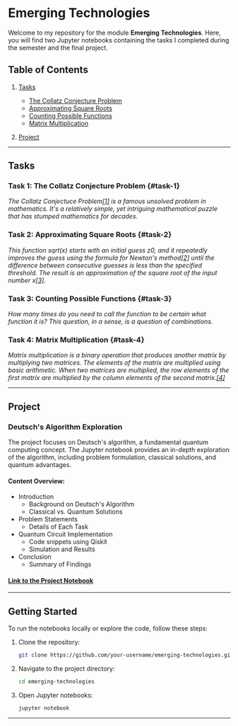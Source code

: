 # Emerging Technologies

Welcome to my repository for the module **Emerging Technologies**. Here, you will find two Jupyter notebooks containing the tasks I completed during the semester and the final project.

## Table of Contents

1. [Tasks](#tasks)
    - [The Collatz Conjecture Problem](#task-1)
    - [Approximating Square Roots](#task-2)
    - [Counting Possible Functions](#task-3)
    - [Matrix Multiplication](#task-4)
  
2. [Project](#project)

---

## Tasks

### Task 1: The Collatz Conjecture Problem {#task-1}
*The Collatz Conjectuce Problem[[1]](https://www.quantamagazine.org/why-mathematicians-still-cant-solve-the-collatz-conjecture-20200922/) is a famous unsolved problem in mathematics. It's a relatively simple, yet intriguing mathematical puzzle that has stumped mathematics for decades.*

### Task 2: Approximating Square Roots {#task-2}
*This function sqrt(x) starts with an initial guess z0, and it repeatedly improves the guess using the formula for Newton's method[[2]](https://en.wikipedia.org/wiki/Newton's_method) until the difference between consecutive guesses is less than the specified threshold. The result is an approximation of the square root of the input number x[[3]](https://www.geeksforgeeks.org/square-root-of-a-number-without-using-sqrt-function/).*

### Task 3: Counting Possible Functions {#task-3}
*How many times do you need to call the function to be certain what function it is?
This question, in a sense, is a question of combinations.*

### Task 4: Matrix Multiplication {#task-4}
*Matrix multiplication is a binary operation that produces another matrix by multiplying two matrices. The elements of the matrix are multiplied using basic arithmetic. When two matrices are multiplied, the row elements of the first matrix are multiplied by the column elements of the second matrix.[[4]](https://www.toppr.com/guides/python-guide/examples/python-examples/native-datatypes/multiply-matrix/python-program-to-multiply-two-matrices/)*

---

## Project

### Deutsch's Algorithm Exploration
The project focuses on Deutsch's algorithm, a fundamental quantum computing concept. The Jupyter notebook provides an in-depth exploration of the algorithm, including problem formulation, classical solutions, and quantum advantages.

#### Content Overview:
- Introduction
  - Background on Deutsch's Algorithm
  - Classical vs. Quantum Solutions
- Problem Statements
  - Details of Each Task
- Quantum Circuit Implementation
  - Code snippets using Qiskit
  - Simulation and Results
- Conclusion
  - Summary of Findings
  
#### [Link to the Project Notebook](/project.ipynb)

---

## Getting Started

To run the notebooks locally or explore the code, follow these steps:

1. Clone the repository:
    ```bash
    git clone https://github.com/your-username/emerging-technologies.git
    ```

2. Navigate to the project directory:
    ```bash
    cd emerging-technologies
    ```

3. Open Jupyter notebooks:
    ```bash
    jupyter notebook
    ```

---
